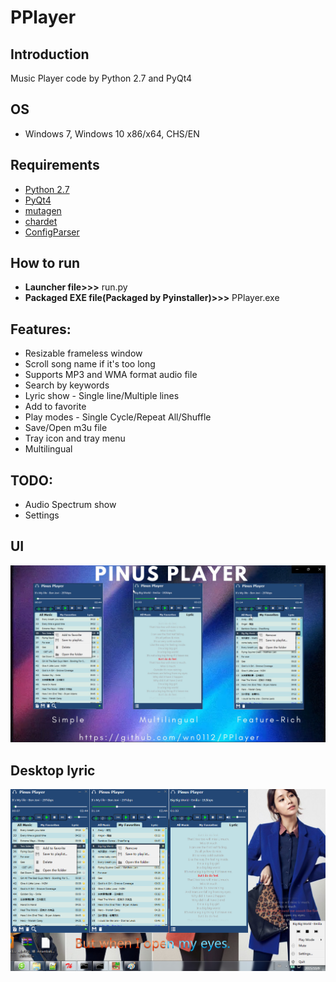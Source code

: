 # PPlayer
## Introduction
Music Player code by Python 2.7 and PyQt4

## OS
* Windows 7, Windows 10 x86/x64, CHS/EN

## Requirements
* <a href="https://www.python.org/ftp/python/2.7.13/python-2.7.13.msi">Python 2.7</a>
* <a href="https://sourceforge.net/projects/pyqt/files/PyQt4/PyQt-4.11.4/PyQt4-4.11.4-gpl-Py2.7-Qt4.8.7-x32.exe">PyQt4</a>
* <a href="https://pypi.python.org/pypi/mutagen">mutagen</a>
* <a href="https://pypi.python.org/pypi/chardet">chardet</a>
* <a href="https://pypi.python.org/pypi/configparser/">ConfigParser</a>

## How to run
* <b>Launcher file>>></b> run.py &nbsp;
* <b>Packaged EXE file(Packaged by Pyinstaller)>>></b> PPlayer.exe  &nbsp;&nbsp;

## Features:

* Resizable frameless window
* Scroll song name if it's too long
* Supports MP3 and WMA format audio file
* Search by keywords
* Lyric show - Single line/Multiple lines
* Add to favorite
* Play modes - Single Cycle/Repeat All/Shuffle
* Save/Open m3u file
* Tray icon and tray menu
* Multilingual

## TODO:
* Audio Spectrum show
* Settings

## UI
![UI](https://github.com/HackersStation/PPlayer/blob/master/UI.png)

## Desktop lyric
![UI](https://github.com/wn0112/PPlayer/blob/master/screenshot.png)
